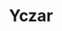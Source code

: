 ---
title: Yczar
github: https://github.com/Yczar
mode: dark
transition: 1s
score: 38.6
archetype:
- Animation
---